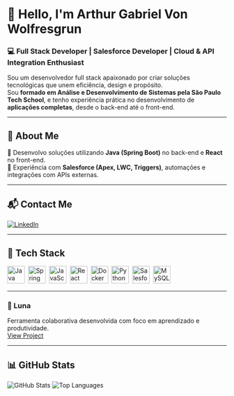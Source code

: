 # 👋 Hello, I'm Arthur Gabriel Von Wolfresgrun

### 💻 Full Stack Developer | Salesforce Developer | Cloud & API Integration Enthusiast

Sou um desenvolvedor full stack apaixonado por criar soluções tecnológicas que unem eficiência, design e propósito.  
Sou **formado em Análise e Desenvolvimento de Sistemas pela São Paulo Tech School**, e tenho experiência prática no desenvolvimento de **aplicações completas**, desde o back-end até o front-end.

---

## 🧠 About Me

🚀 Desenvolvo soluções utilizando **Java (Spring Boot)** no back-end e **React** no front-end.  
🧩 Experiência com **Salesforce (Apex, LWC, Triggers)**, automações e integrações com APIs externas.  

---

## 📬 Contact Me

<p>
  <a href="https://www.linkedin.com/in/arthur-wolfresgrun-9899652ab" target="_blank">
    <img src="https://img.shields.io/badge/LinkedIn-%230077B5.svg?&style=flat-square&logo=linkedin&logoColor=white" alt="LinkedIn">
  </a>
</p>

---

## 🧰 Tech Stack

<p align="left">
  <img src="https://cdn.jsdelivr.net/gh/devicons/devicon/icons/java/java-original.svg" alt="Java" width="40" height="40"/>&nbsp;
  <img src="https://cdn.jsdelivr.net/gh/devicons/devicon/icons/spring/spring-original.svg" alt="Spring Boot" width="40" height="40"/>&nbsp;
  <img src="https://cdn.jsdelivr.net/gh/devicons/devicon/icons/javascript/javascript-original.svg" alt="JavaScript" width="40" height="40"/>&nbsp;
  <img src="https://cdn.jsdelivr.net/gh/devicons/devicon/icons/react/react-original.svg" alt="React" width="40" height="40"/>&nbsp;
  <img src="https://cdn.jsdelivr.net/gh/devicons/devicon/icons/docker/docker-original.svg" alt="Docker" width="40" height="40"/>&nbsp;
  <img src="https://cdn.jsdelivr.net/gh/devicons/devicon/icons/python/python-original.svg" alt="Python" width="40" height="40"/>&nbsp;
  <img src="https://cdn.jsdelivr.net/gh/devicons/devicon/icons/salesforce/salesforce-original.svg" alt="Salesforce" width="40" height="40"/>&nbsp;
  <img src="https://cdn.jsdelivr.net/gh/devicons/devicon/icons/mysql/mysql-original.svg" alt="MySQL" width="40" height="40"/>&nbsp;
</p>


---

### 🌙 Luna
Ferramenta colaborativa desenvolvida com foco em aprendizado e produtividade.  
[View Project](https://github.com/LunaLPWI)

---

## 📊 GitHub Stats

<p align="left">
  <img src="https://github-readme-stats.vercel.app/api?username=ArthurV0n&show_icons=true&count_private=true&theme=react" alt="GitHub Stats" />
  <img src="https://github-readme-stats.vercel.app/api/top-langs/?username=ArthurV0n&layout=compact&theme=react" alt="Top Languages" />
</p>
